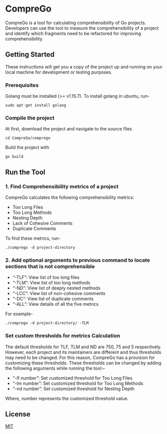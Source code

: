 # CompreGo

CompreGo is a tool for calculating comprehensibility of Go projects. Developers can use the tool to measure the comprehensibility of a project and identify which fragments need to be refactored for improving comprehensibility.


## Getting Started

These instructions will get you a copy of the project up and running on your local machine for development or testing purposes.

### Prerequisites

Golang must be installed (>= v1.15.7). To install golang in ubuntu, run-

```
sudo apt-get install golang
```

### Compile the project

At first, download the project and navigate to the source files

```
cd CompreGo/comprego
```

Build the project with

```
go build
```

## Run the Tool

### 1. Find Comprehensibility metrics of a project

CompreGo calculates the following comprehensibility metrics:
* Too Long  Files
* Too Long Methods
* Nesting Depth
* Lack of Cohesive Comments
* Duplicate Comments

To find these metrics, run-

```
./comprego -d project-directory
```

<!--Sample output-
![Comprehensibility metrics](img/project-metrics.png)-->

### 2. Add optional arguments to previous command to locate sections that is not comprehensible

* “-TLF”: View list of too long files
* “-TLM”: View list of too long methods
* “-ND”: View list of deeply nested methods
* “-LCC”: View list of non-cohesive comments
* “-DC”: View list of duplicate comments 
* “-ALL”: View details of all the five metrics

For example-

```
./comprego -d project-directory/ -TLM
```

<!--- Sample output-
![long method](img/long-method.png)-->


### Set custom thresholds for metrics Calculation

The default thresholds for TLF, TLM and ND are 750, 75 and 5 respectively. However, each project and its maintainers are different and thus thresholds may need to be changed. For this reason, CompreGo has a provision for customizing these thresholds. These thresholds can be changed by adding the following arguments while running the tool:–

* “-lf number”: Set customized threshold for Too Long Files
* “-lm number”: Set customized  threshold  for Too Long Methods
* “-nd number”: Set customized threshold for Nesting Depth 

Where, number represents the customized threshold value.


## License

[MIT](LICENSE.md)
